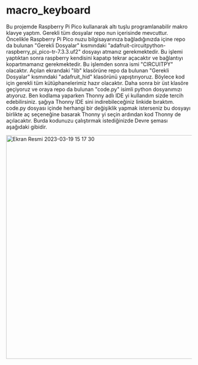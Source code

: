 # macro_keyboard
  Bu projemde Raspberry Pi Pico kullanarak altı tuşlu programlanabilir makro klavye yaptım. Gerekli tüm dosyalar repo nun içerisinde mevcuttur. Öncelikle Raspberry Pi Pico nuzu bilgisayarınıza bağladığınızda içine repo da bulunan "Gerekli Dosyalar" kısmındaki "adafruit-circuitpython-raspberry_pi_pico-tr-7.3.3.uf2" dosyayı atmanız gerekmektedir. Bu işlemi yaptıktan sonra raspberry kendisini kapatıp tekrar açacaktır ve bağlantıyı kopartmamanız gerekmektedir. Bu işlemden sonra ismi "CIRCUITPY" olacaktır. Açılan ekrandaki "lib" klasörüne repo da bulunan "Gerekli Dosyalar" kısmındaki "adafruit_hid" klasörünü yapıştırıyoruz. Böylece kod için gerekli tüm kütüphanelerimiz hazır olacaktır. Daha sonra bir üst klasöre geçiyoruz ve oraya repo da bulunan "code.py" isimli python dosyanımızı atıyoruz. Ben kodlama yaparken Thonny adlı IDE yi kullandım sizde tercih edebilirsiniz. şağıya Thonny IDE sini indirebileceğiniz linkide bıraktım. code.py dosyası içinde herhangi bir değişiklik yapmak isterseniz bu dosyayı birlikte aç seçeneğine basarak Thonny yi seçin ardından kod Thonny de açılacaktır. Burda kodunuzu çalıştırmak istediğinizde 
Devre şeması aşağıdaki gibidir.






<img width="607" alt="Ekran Resmi 2023-03-19 15 17 30" src="https://user-images.githubusercontent.com/115935357/226174585-50af9c48-73fe-4787-9998-265f9eb250dd.png">
